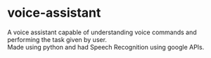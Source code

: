# voice-assistant

A voice assistant capable of understanding voice commands and performing the task given by user.    
Made using python and had Speech Recognition using google APIs.

